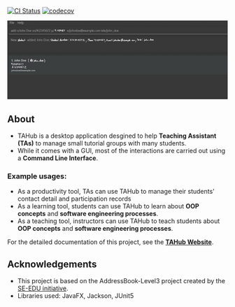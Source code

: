 [![CI Status](https://github.com/AY2526S1-CS2103T-T16-2/tp/workflows/gradle.yml/badge.svg)](https://github.com/AY2526S1-CS2103T-T16-2/tp/actions)
[![codecov](https://codecov.io/gh/AY2526-CS2103T-T16-2/tp/graph/badge.svg?token=5H3SWOES1L)](https://codecov.io/gh/AY2526-CS2103T-T16-2/tp)

![Ui](docs/images/Ui.png)

## About
* TAHub is a desktop application desgined to help **Teaching Assistant (TAs)** to manage small tutorial groups with many students.
* While it comes with a GUI, most of the interactions are carried out using a **Command Line Interface**.

### Example usages:
  * As a productivity tool, TAs can use TAHub to manage their students' contact detail and participation records
  * As a learning tool, students can use TAHub to learn about **OOP concepts** and **software engineering processes**.
  * As a teaching tool, instructors can use TAHub to teach students about **OOP concepts** and **software engineering processes**.

For the detailed documentation of this project, see the **[TAHub Website](https://ay2526s1-cs2103t-t16-2.github.io/tp/)**.

## Acknowledgements
* This project is based on the AddressBook-Level3 project created by the [SE-EDU initiative](https://se-education.org).
* Libraries used: JavaFX, Jackson, JUnit5
